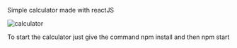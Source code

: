 Simple calculator made with reactJS

![calculator](https://user-images.githubusercontent.com/66236428/120848945-d283bc80-c54b-11eb-8e7e-389a72bd5140.gif)


To start the calculator just give the command npm install and then npm start